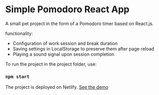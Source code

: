 # Simple Pomodoro React App

A small pet project in the form of a Pomodoro timer based on React.js.

 functionality:

- Configuration of work session and break duration
- Saving settings in LocalStorage to preserve them after page reload
- Playing a sound signal upon session completion

To run the project in the project folder, use:

### `npm start`

The project is deployed on Netlify. [See the demo](https://sparkly-croissant-efb4ee.netlify.app/)

